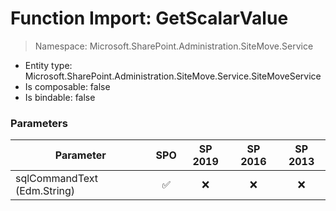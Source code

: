 # Function Import: GetScalarValue

> Namespace: Microsoft.SharePoint.Administration.SiteMove.Service

- Entity type: Microsoft.SharePoint.Administration.SiteMove.Service.SiteMoveService
- Is composable: false
- Is bindable: false

### Parameters

Parameter | SPO | SP 2019 | SP 2016 | SP 2013
----------|:---:|:-------:|:-------:|:-------:
sqlCommandText (Edm.String) | ✅ | ❌ | ❌ | ❌